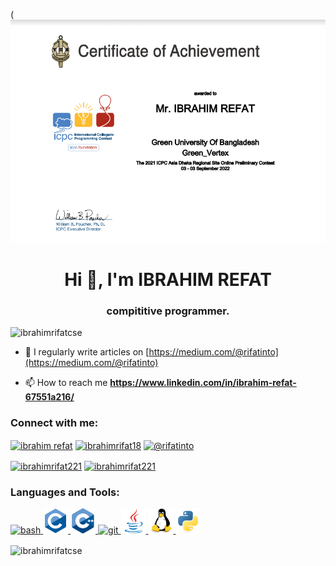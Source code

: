  (![logo](https://github.com/ibrahimrifatcse/ibrahimrifatcse/blob/main/fdfe.PNG)
<h1 align="center">Hi 👋, I'm IBRAHIM REFAT</h1>
<h3 align="center"> compititive programmer.</h3>

<p align="left"> <img src="https://komarev.com/ghpvc/?username=ibrahimrifatcse&label=Profile%20views&color=0e75b6&style=flat" alt="ibrahimrifatcse" /> </p>

- 📝 I regularly write articles on [https://medium.com/@rifatinto](https://medium.com/@rifatinto)

- 📫 How to reach me **https://www.linkedin.com/in/ibrahim-refat-67551a216/**

<h3 align="left">Connect with me:</h3>
<p align="left">
 
<a href="https://linkedin.com/in/ibrahim refat" target="blank"><img align="center" src="https://raw.githubusercontent.com/rahuldkjain/github-profile-readme-generator/master/src/images/icons/Social/linked-in-alt.svg" alt="ibrahim refat" height="30" width="40" /></a>
<a href="https://fb.com/ibrahimrifat18" target="blank"><img align="center" src="https://raw.githubusercontent.com/rahuldkjain/github-profile-readme-generator/master/src/images/icons/Social/facebook.svg" alt="ibrahimrifat18" height="30" width="40" /></a>
<a href="https://medium.com/@rifatinto" target="blank"><img align="center" src="https://raw.githubusercontent.com/rahuldkjain/github-profile-readme-generator/master/src/images/icons/Social/medium.svg" alt="@rifatinto" height="30" width="40" /></a>
 
<a href="https://codeforces.com/profile/ibrahimrifat221" target="blank"><img align="center" src="https://raw.githubusercontent.com/rahuldkjain/github-profile-readme-generator/master/src/images/icons/Social/codeforces.svg" alt="ibrahimrifat221" height="30" width="40" /></a>
<a href="https://www.leetcode.com/ibrahimrifat221" target="blank"><img align="center" src="https://raw.githubusercontent.com/rahuldkjain/github-profile-readme-generator/master/src/images/icons/Social/leet-code.svg" alt="ibrahimrifat221" height="30" width="40" /></a>
</p>

<h3 align="left">Languages and Tools:</h3>
 <a href="https://www.gnu.org/software/bash/" target="_blank" rel="noreferrer"> <img src="https://www.vectorlogo.zone/logos/gnu_bash/gnu_bash-icon.svg" alt="bash" width="40" height="40"/> </a> <a href="https://www.cprogramming.com/" target="_blank" rel="noreferrer"> <img src="https://raw.githubusercontent.com/devicons/devicon/master/icons/c/c-original.svg" alt="c" width="40" height="40"/> </a> <a href="https://www.w3schools.com/cpp/" target="_blank" rel="noreferrer"> <img src="https://raw.githubusercontent.com/devicons/devicon/master/icons/cplusplus/cplusplus-original.svg" alt="cplusplus" width="40" height="40"/> </a> </a> <a href="https://git-scm.com/" target="_blank" rel="noreferrer"> <img src="https://www.vectorlogo.zone/logos/git-scm/git-scm-icon.svg" alt="git" width="40" height="40"/> </a>  </a> <a href="https://www.java.com" target="_blank" rel="noreferrer"> <img src="https://raw.githubusercontent.com/devicons/devicon/master/icons/java/java-original.svg" alt="java" width="40" height="40"/> </a> </a> <a href="https://www.linux.org/" target="_blank" rel="noreferrer"> <img src="https://raw.githubusercontent.com/devicons/devicon/master/icons/linux/linux-original.svg" alt="linux" width="40" height="40"/> </a><a href="https://www.python.org" target="_blank" rel="noreferrer"> <img src="https://raw.githubusercontent.com/devicons/devicon/master/icons/python/python-original.svg" alt="python" width="40" height="40"/></a></p>

<p><img align="center" src="https://github-readme-stats.vercel.app/api/top-langs?username=ibrahimrifatcse&show_icons=true&locale=en&layout=compact" alt="ibrahimrifatcse" /></p>

